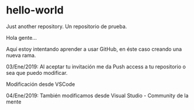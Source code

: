 # hello-world
Just another repository. Un repositorio de prueba.

Hola gente...

Aquí estoy intentando aprender a usar GitHub, en éste caso creando una nueva rama.

03/Ene/2019:
Al aceptar tu invitación me da Push access a tu repositorio o sea que puedo modificar.

Modificación desde VSCode

04/Ene/2019:
También modificamos desde Visual Studio - Community de la mente
